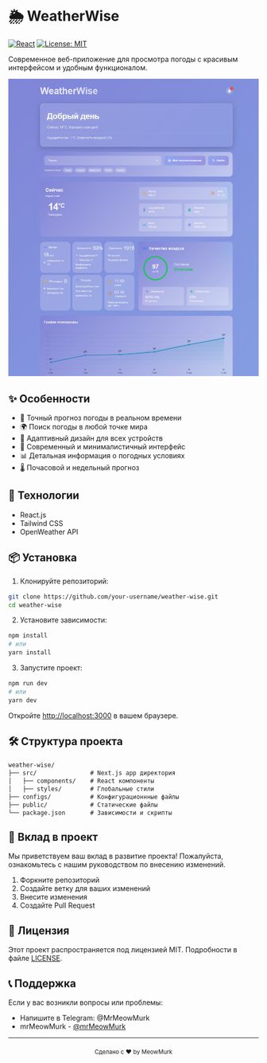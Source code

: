 # 🌦 WeatherWise

[![React](https://img.shields.io/badge/React-18.2.0-blue.svg)](https://reactjs.org/)
[![License: MIT](https://img.shields.io/badge/License-MIT-yellow.svg)](https://opensource.org/licenses/MIT)

Современное веб-приложение для просмотра погоды с красивым интерфейсом и удобным функционалом.

![Decision Randomizer Preview](preview.png)

## ✨ Особенности

- 🎯 Точный прогноз погоды в реальном времени
- 🌍 Поиск погоды в любой точке мира
- 📱 Адаптивный дизайн для всех устройств
- 🎨 Современный и минималистичный интерфейс
- 📊 Детальная информация о погодных условиях
- 🌡️ Почасовой и недельный прогноз

## 🚀 Технологии

- React.js
- Tailwind CSS
- OpenWeather API

## 📦 Установка

1. Клонируйте репозиторий:
```bash
git clone https://github.com/your-username/weather-wise.git
cd weather-wise
```

2. Установите зависимости:
```bash
npm install
# или
yarn install
```

3. Запустите проект:
```bash
npm run dev
# или
yarn dev
```

Откройте [http://localhost:3000](http://localhost:3000) в вашем браузере.

## 🛠️ Структура проекта

```
weather-wise/
├── src/               # Next.js app директория
│   ├── components/    # React компоненты
│   ├── styles/        # Глобальные стили
├── configs/           # Конфигурационнные файлы
├── public/            # Статические файлы
└── package.json       # Зависимости и скрипты
```

## 🤝 Вклад в проект

Мы приветствуем ваш вклад в развитие проекта! Пожалуйста, ознакомьтесь с нашим руководством по внесению изменений.

1. Форкните репозиторий
2. Создайте ветку для ваших изменений
3. Внесите изменения
4. Создайте Pull Request

## 📝 Лицензия

Этот проект распространяется под лицензией MIT. Подробности в файле [LICENSE](LICENSE).

## 📞 Поддержка

Если у вас возникли вопросы или проблемы:
- Напишите в Telegram: @MrMeowMurk
- mrMeowMurk - [@mrMeowMurk](https://github.com/mrMeowMurk)

---

<div align="center">
  <sub>Сделано с ❤️ by MeowMurk</sub>
</div> 

